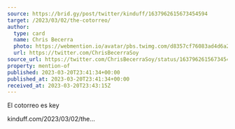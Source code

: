 ```yaml
---
source: https://brid.gy/post/twitter/kinduff/1637962615673454594
target: /2023/03/02/the-cotorreo/
author:
  type: card
  name: Chris Becerra
  photo: https://webmention.io/avatar/pbs.twimg.com/d8357cf76083ad4d6a28688510aa9d7693bbca75f15e18ef4835d5671ee30e79.jpg
  url: https://twitter.com/ChrisBecerraSoy
source_url: https://twitter.com/ChrisBecerraSoy/status/1637962615673454594
property: mention-of
published: 2023-03-20T23:41:34+00:00
published_at: 2023-03-20T23:41:34+00:00
received_at: 2023-03-20T23:43:15Z
---
```


El cotorreo es key

kinduff.com/2023/03/02/the…